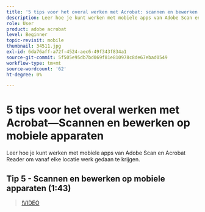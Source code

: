 ```yaml
---
title: '5 tips voor het overal werken met Acrobat: scannen en bewerken op mobiele apparaten'
description: Leer hoe je kunt werken met mobiele apps van Adobe Scan en Acrobat Reader om vanaf elke locatie werk gedaan te krijgen
role: User
product: adobe acrobat
level: Beginner
topic-revisit: mobile
thumbnail: 34511.jpg
exl-id: 6da76aff-a72f-4524-aec6-49f343f834a1
source-git-commit: 5f505e95db7bd069f81e810978c8de67ebad0549
workflow-type: tm+mt
source-wordcount: '62'
ht-degree: 0%

---
```


# 5 tips voor het overal werken met Acrobat—Scannen en bewerken op mobiele apparaten

Leer hoe je kunt werken met mobiele apps van Adobe Scan en Acrobat Reader om vanaf elke locatie werk gedaan te krijgen.

## Tip 5 - Scannen en bewerken op mobiele apparaten (1:43)

>[!VIDEO](https://video.tv.adobe.com/v/34511?hidetitle=true)
